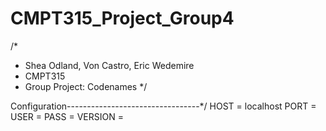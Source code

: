 # CMPT315_Project_Group4
/*
 * Shea Odland, Von Castro, Eric Wedemire
 * CMPT315
 * Group Project: Codenames
 */

Configuration---------------------------------*/
HOST = localhost
PORT = 
USER = 
PASS = 
VERSION = 
